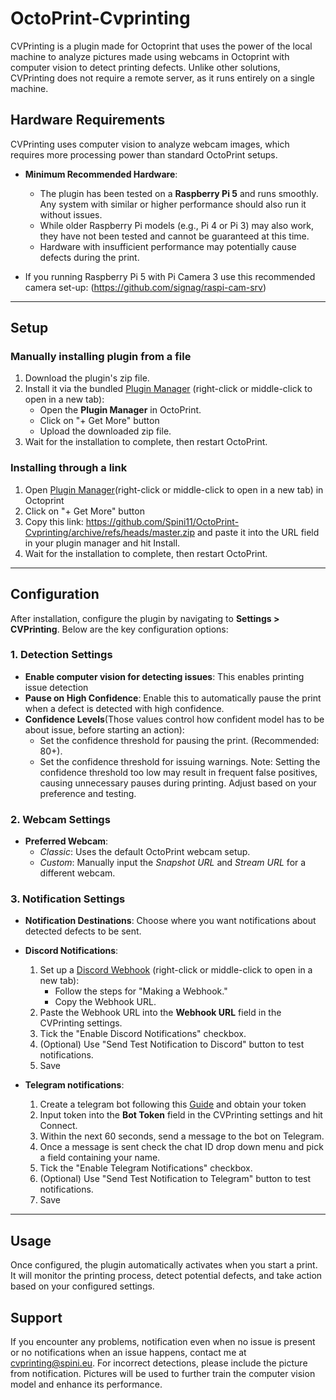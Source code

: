 # OctoPrint-Cvprinting

CVPrinting is a plugin made for Octoprint that uses the power of the local machine to analyze pictures made using webcams in Octoprint with computer vision to detect printing defects.
Unlike other solutions, CVPrinting does not require a remote server, as it runs entirely on a single machine.

## Hardware Requirements

CVPrinting uses computer vision to analyze webcam images, which requires more processing power than standard OctoPrint setups.

- **Minimum Recommended Hardware**:
  - The plugin has been tested on a **Raspberry Pi 5** and runs smoothly. Any system with similar or higher performance should also run it without issues.
  - While older Raspberry Pi models (e.g., Pi 4 or Pi 3) may also work, they have not been tested and cannot be guaranteed at this time.
  - Hardware with insufficient performance may potentially cause defects during the print.

- If you running Raspberry Pi 5 with Pi Camera 3 use this recommended camera set-up: (https://github.com/signag/raspi-cam-srv)

---


## Setup
### Manually installing plugin from a file
1. Download the plugin's zip file.
2. Install it via the bundled [Plugin Manager](https://docs.octoprint.org/en/master/bundledplugins/pluginmanager.html) (right-click or middle-click to open in a new tab):
   - Open the **Plugin Manager** in OctoPrint.
   - Click on "+ Get More" button
   - Upload the downloaded zip file.
3. Wait for the installation to complete, then restart OctoPrint.
### Installing through a link
1. Open [Plugin Manager](https://docs.octoprint.org/en/master/bundledplugins/pluginmanager.html)(right-click or middle-click to open in a new tab) in Octoprint
2. Click on "+ Get More" button
3. Copy this link: https://github.com/Spini11/OctoPrint-Cvprinting/archive/refs/heads/master.zip and paste it into the URL field in your plugin manager and hit Install.
4. Wait for the installation to complete, then restart OctoPrint.


---

## Configuration
After installation, configure the plugin by navigating to **Settings > CVPrinting**. Below are the key configuration options:

### 1. Detection Settings
- **Enable computer vision for detecting issues**: This enables printing issue detection
- **Pause on High Confidence**: Enable this to automatically pause the print when a defect is detected with high confidence.
- **Confidence Levels**(Those values control how confident model has to be about issue, before starting an action):
  - Set the confidence threshold for pausing the print. (Recommended: 80+).
  - Set the confidence threshold for issuing warnings.
  Note: Setting the confidence threshold too low may result in frequent false positives, causing unnecessary pauses during printing. Adjust based on your preference and testing.

### 2. Webcam Settings
- **Preferred Webcam**:
  - *Classic*: Uses the default OctoPrint webcam setup.
  - *Custom*: Manually input the *Snapshot URL* and *Stream URL* for a different webcam.

### 3. Notification Settings
- **Notification Destinations**: Choose where you want notifications about detected defects to be sent.
- **Discord Notifications**:
  1. Set up a [Discord Webhook](https://support.discord.com/hc/en-us/articles/228383668-Intro-to-Webhooks) (right-click or middle-click to open in a new tab):
     - Follow the steps for "Making a Webhook."
     - Copy the Webhook URL.
  2. Paste the Webhook URL into the **Webhook URL** field in the CVPrinting settings.
  3. Tick the "Enable Discord Notifications" checkbox.
  4. (Optional) Use "Send Test Notification to Discord" button to test notifications.
  5. Save

- **Telegram notifications**:
  1. Create a telegram bot following this [Guide](https://core.telegram.org/bots/tutorial#obtain-your-bot-token) and obtain your token
  2. Input token into the **Bot Token** field in the CVPrinting settings and hit Connect.
  3. Within the next 60 seconds, send a message to the bot on Telegram.
  4. Once a message is sent check the chat ID drop down menu and pick a field containing your name.
  5. Tick the "Enable Telegram Notifications" checkbox.
  6. (Optional) Use "Send Test Notification to Telegram" button to test notifications.
  7. Save

---

## Usage

Once configured, the plugin automatically activates when you start a print. It will monitor the printing process, detect potential defects, and take action based on your configured settings.

## Support
If you encounter any problems, notification even when no issue is present or no notifications when an issue happens, contact me at cvprinting@spini.eu. For incorrect detections, please include the picture from notification. Pictures will be used to further train the computer vision model and enhance its performance.